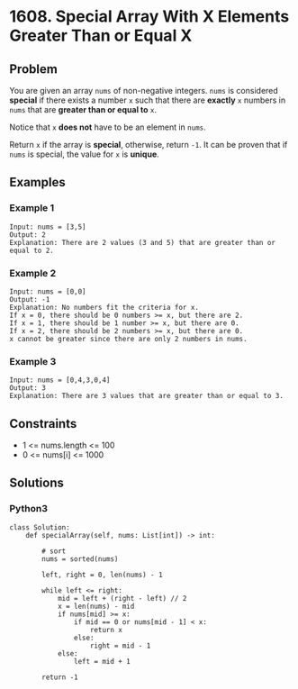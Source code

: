 # 1608. Special Array With X Elements Greater Than or Equal X

## Problem

You are given an array `nums` of non-negative integers. `nums` is considered **special** if there exists a number `x` such that there are **exactly** `x` numbers in `nums` that are **greater than or equal to** `x`.

Notice that `x` **does not** have to be an element in `nums`.

Return `x` if the array is **special**, otherwise, return `-1`. It can be proven that if `nums` is special, the value for `x` is **unique**.

## Examples

### Example 1

```
Input: nums = [3,5]
Output: 2
Explanation: There are 2 values (3 and 5) that are greater than or equal to 2.
```

### Example 2

```
Input: nums = [0,0]
Output: -1
Explanation: No numbers fit the criteria for x.
If x = 0, there should be 0 numbers >= x, but there are 2.
If x = 1, there should be 1 number >= x, but there are 0.
If x = 2, there should be 2 numbers >= x, but there are 0.
x cannot be greater since there are only 2 numbers in nums.
```

### Example 3

```
Input: nums = [0,4,3,0,4]
Output: 3
Explanation: There are 3 values that are greater than or equal to 3.
```

## Constraints

* 1 <= nums.length <= 100
* 0 <= nums[i] <= 1000

## Solutions

### Python3

```
class Solution:
    def specialArray(self, nums: List[int]) -> int:
        
        # sort 
        nums = sorted(nums)
        
        left, right = 0, len(nums) - 1
        
        while left <= right:
            mid = left + (right - left) // 2
            x = len(nums) - mid
            if nums[mid] >= x:
                if mid == 0 or nums[mid - 1] < x:
                    return x
                else:
                    right = mid - 1
            else:
                left = mid + 1
        
        return -1
```
